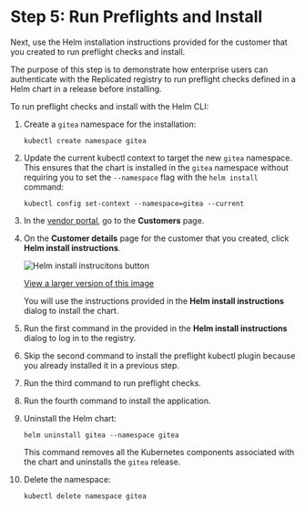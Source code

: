 # Step 5: Run Preflights and Install

Next, use the Helm installation instructions provided for the customer that you created to run preflight checks and install.

The purpose of this step is to demonstrate how enterprise users can authenticate with the Replicated registry to run preflight checks defined in a Helm chart in a release before installing.

To run preflight checks and install with the Helm CLI:

1. Create a `gitea` namespace for the installation:

   ```
   kubectl create namespace gitea
   ```

1. Update the current kubectl context to target the new `gitea` namespace. This ensures that the chart is installed in the `gitea` namespace without requiring you to set the `--namespace` flag with the `helm install` command:

   ```
   kubectl config set-context --namespace=gitea --current
   ```

1. In the [vendor portal](https://vendor.replicated.com), go to the **Customers** page.

1. On the **Customer details** page for the customer that you created, click **Helm install instructions**.

   ![Helm install instrucitons button](/images/tutorial-gitea-helm-customer-install-button.png)

   [View a larger version of this image](/images/tutorial-gitea-helm-customer-install-button.png)

   You will use the instructions provided in the **Helm install instructions** dialog to install the chart.

1. Run the first command in the provided in the **Helm install instructions** dialog to log in to the registry.

1. Skip the second command to install the preflight kubectl plugin because you already installed it in a previous step.

1. Run the third command to run preflight checks.

1. Run the fourth command to install the application.

1. Uninstall the Helm chart:

   ```
   helm uninstall gitea --namespace gitea
   ```
   This command removes all the Kubernetes components associated with the chart and uninstalls the `gitea` release.

1. Delete the namespace:

   ```
   kubectl delete namespace gitea
   ```